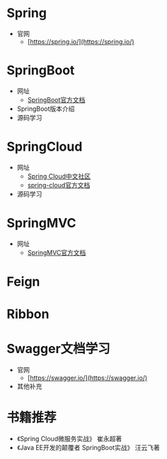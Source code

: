 # Spring

- 官网
   - [https://spring.io/](https://spring.io/) 


# SpringBoot
- 网址
  - [SpringBoot官方文档](https://docs.spring.io/spring-boot/docs/2.1.3.RELEASE/reference/htmlsingle/)
- SpringBoot版本介绍
- 源码学习


# SpringCloud
- 网址
  - [Spring Cloud中文社区](https://springcloud.cc/)
  - [spring-cloud官方文档](https://cloud.spring.io/spring-cloud-static/Greenwich.RELEASE/multi/multi_spring-cloud.html) 
- 源码学习

# SpringMVC
- 网址
   -  [SpringMVC官方文档](https://docs.spring.io/spring/docs/4.3.22.RELEASE/spring-framework-reference/htmlsingle/#spring-web)


# Feign



# Ribbon



# Swagger文档学习
- 官网
   - [https://swagger.io/](https://swagger.io/)
- 其他补充





# 书籍推荐
- 《Spring Cloud微服务实战》 崔永超著
- 《Java EE开发的颠覆者 SpringBoot实战》 汪云飞著